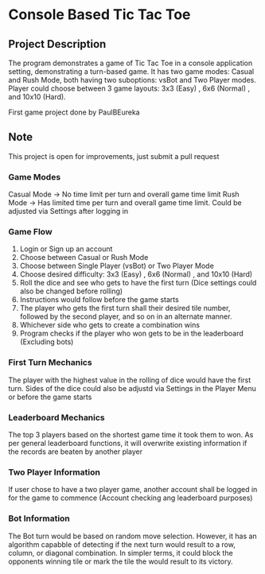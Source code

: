 # Console Based Tic Tac Toe

## Project Description
The program demonstrates a game of Tic Tac Toe in a console application setting, demonstrating a turn-based game.
It has two game modes: Casual and Rush Mode, both having two suboptions: vsBot and Two Player modes.
Player could choose between 3 game layouts: 3x3 (Easy) , 6x6 (Normal) , and 10x10 (Hard).

First game project done by PaulBEureka

## Note
This project is open for improvements, just submit a pull request

### Game Modes
Casual Mode -> No time limit per turn and overall game time limit
Rush Mode -> Has limited time per turn and overall game time limit. Could be adjusted via Settings after logging in

### Game Flow
1. Login or Sign up an account
2. Choose between Casual or Rush Mode
3. Choose between Single Player (vsBot) or Two Player Mode
4. Choose desired difficulty: 3x3 (Easy) , 6x6 (Normal) , and 10x10 (Hard)
5. Roll the dice and see who gets to have the first turn (Dice settings could also be changed before rolling)
6. Instructions would follow before the game starts
7. The player who gets the first turn shall their desired tile number, followed by the second player, and so on in an alternate manner.
8. Whichever side who gets to create a combination wins
9. Program checks if the player who won gets to be in the leaderboard (Excluding bots)

### First Turn Mechanics
The player with the highest value in the rolling of dice would have the first turn.
Sides of the dice could also be adjustd via Settings in the Player Menu or before the game starts

### Leaderboard Mechanics
The top 3 players based on the shortest game time it took them to won. As per general leaderboard functions, it will overwrite existing information if the records are beaten by another player

### Two Player Information
If user chose to have a two player game, another account shall be logged in for the game to commence (Account checking ang leaderboard purposes)

### Bot Information
The Bot turn would be based on random move selection. However, it has an algorithm capabble of detecting if the next turn would result to a row, column, or diagonal combination. In simpler terms, it could block the opponents winning tile or mark the tile the would result to its victory.










